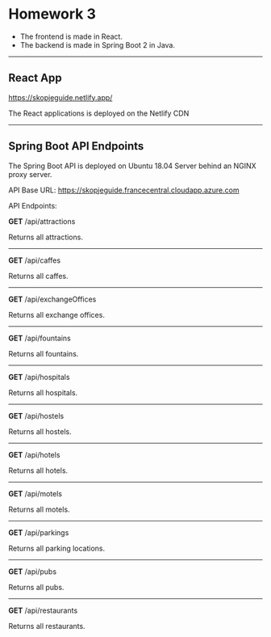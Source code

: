# Homework 3
- The frontend is made in React.
- The backend is made in Spring Boot 2 in Java.

---

## React App
https://skopjeguide.netlify.app/

The React applications is deployed on the Netlify CDN

--- 

## Spring Boot API Endpoints

The Spring Boot API is deployed on Ubuntu 18.04 Server behind an NGINX proxy server.

API Base URL: https://skopjeguide.francecentral.cloudapp.azure.com

API Endpoints:


**GET** /api/attractions

Returns all attractions.

--- 

**GET**  /api/caffes

Returns all caffes.

--- 

**GET**  /api/exchangeOffices

Returns all exchange offices.

--- 

**GET** /api/fountains

Returns all fountains.

--- 

**GET**  /api/hospitals

Returns all hospitals.

--- 

**GET**  /api/hostels

Returns all hostels.

--- 

**GET**  /api/hotels

Returns all hotels.

--- 

**GET** /api/motels

Returns all motels.

--- 

**GET**  /api/parkings

Returns all parking locations.

--- 

**GET**  /api/pubs

Returns all pubs.

--- 

**GET**  /api/restaurants

Returns all restaurants.


